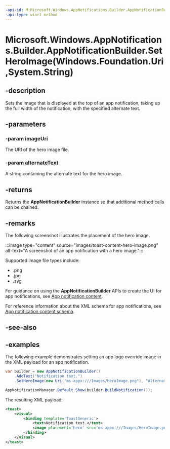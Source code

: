 ```yaml
---
-api-id: M:Microsoft.Windows.AppNotifications.Builder.AppNotificationBuilder.SetHeroImage(Windows.Foundation.Uri,System.String)
-api-type: winrt method
---
```


# Microsoft.Windows.AppNotifications.Builder.AppNotificationBuilder.SetHeroImage(Windows.Foundation.Uri,System.String)

<!--
public Microsoft.Windows.AppNotifications.Builder.AppNotificationBuilder SetHeroImage (System.Uri imageUri, string alternateText);
-->


## -description

Sets the image that is displayed at the top of an app notification, taking up the full width of the notification, with the specified alternate text.

## -parameters

### -param imageUri

The URI of the hero image file.

### -param alternateText

A string containing the alternate text for the hero image.

## -returns

Returns the **AppNotificationBuilder** instance so that additional method calls can be chained.

## -remarks

The following screenshot illustrates the placement of the hero image.

:::image type="content" source="images/toast-content-hero-image.png" alt-text="A screenshot of an app notification with a hero image.":::

Supported image file types include:

- .png
- .jpg
- .svg

For guidance on using the **AppNotificationBuilder** APIs to create the UI for app notifications, see [App notification content](/windows/apps/design/shell/tiles-and-notifications/adaptive-interactive-toasts).

For reference information about the XML schema for app notifications, see [App notification content schema](/windows/apps/design/shell/tiles-and-notifications/toast-schema).

## -see-also

## -examples

The following example demonstrates setting an app logo override image in the XML payload for an app notification. 

```csharp
var builder = new AppNotificationBuilder()
    .AddText("Notification text.")
    .SetHeroImage(new Uri("ms-appx:///Images/HeroImage.png"), "Alternate text");

AppNotificationManager.Default.Show(builder.BuildNotification());
```

The resulting XML payload:

```xml
<toast>
    <visual>
        <binding template='ToastGeneric'>
            <text>Notification text.</text>
            <image placement='hero' src='ms-appx:///Images/HeroImage.png'/>
        </binding>
    </visual>
</toast>
```


